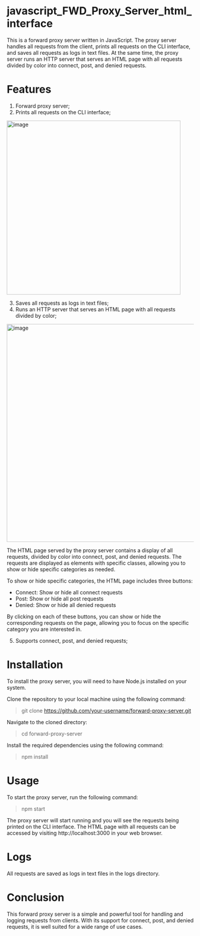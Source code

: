 # javascript_FWD_Proxy_Server_html_interface
This is a forward proxy server written in JavaScript. The proxy server handles all requests from the client, prints all requests on the CLI interface, and saves all requests as logs in text files. At the same time, the proxy server runs an HTTP server that serves an HTML page with all requests divided by color into connect, post, and denied requests.

# Features

1) Forward proxy server;
2) Prints all requests on the CLI interface;

<img width="468" alt="image" src="https://user-images.githubusercontent.com/91114967/217781811-802a278f-117d-424c-9801-895ea37d84a0.png">

3) Saves all requests as logs in text files;
4) Runs an HTTP server that serves an HTML page with all requests divided by color;

<img width="586" alt="image" src="https://user-images.githubusercontent.com/91114967/217781991-15e54a0a-246c-493a-902a-f0b52885eb0f.png">

The HTML page served by the proxy server contains a display of all requests, divided by color into connect, post, and denied requests. The requests are displayed as elements with specific classes, allowing you to show or hide specific categories as needed.

  To show or hide specific categories, the HTML page includes three buttons:

  - Connect: Show or hide all connect requests
  - Post: Show or hide all post requests
  - Denied: Show or hide all denied requests

  By clicking on each of these buttons, you can show or hide the corresponding requests on the page, allowing you to focus on the specific category you are         interested in.

5) Supports connect, post, and denied requests;

# Installation

To install the proxy server, you will need to have Node.js installed on your system.

Clone the repository to your local machine using the following command:

> git clone https://github.com/your-username/forward-proxy-server.git

Navigate to the cloned directory:

> cd forward-proxy-server

Install the required dependencies using the following command:

> npm install

# Usage

To start the proxy server, run the following command:

> npm start

The proxy server will start running and you will see the requests being printed on the CLI interface. The HTML page with all requests can be accessed by visiting http://localhost:3000 in your web browser.

# Logs

All requests are saved as logs in text files in the logs directory.

# Conclusion

This forward proxy server is a simple and powerful tool for handling and logging requests from clients. With its support for connect, post, and denied requests, it is well suited for a wide range of use cases.

